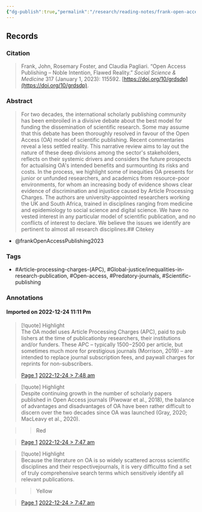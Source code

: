 ```yaml
---
{"dg-publish":true,"permalink":"/research/reading-notes/frank-open-access-publishing2023/","tags":["gardenEntry"]}
---
```



## Records

### Citation

> Frank, John, Rosemary Foster, and Claudia Pagliari. “Open Access Publishing – Noble Intention, Flawed Reality.” _Social Science & Medicine_ 317 (January 1, 2023): 115592. [https://doi.org/10/grdsdp](https://doi.org/10/grdsdp).

### Abstract

> For two decades, the international scholarly publishing community has been embroiled in a divisive debate about the best model for funding the dissemination of scientific research. Some may assume that this debate has been thoroughly resolved in favour of the Open Access (OA) model of scientific publishing. Recent commentaries reveal a less settled reality. This narrative review aims to lay out the nature of these deep divisions among the sector's stakeholders, reflects on their systemic drivers and considers the future prospects for actualising OA's intended benefits and surmounting its risks and costs. In the process, we highlight some of inequities OA presents for junior or unfunded researchers, and academics from resource-poor environments, for whom an increasing body of evidence shows clear evidence of discrimination and injustice caused by Article Processing Charges. The authors are university-appointed researchers working the UK and South Africa, trained in disciplines ranging from medicine and epidemiology to social science and digital science. We have no vested interest in any particular model of scientific publication, and no conflicts of interest to declare. We believe the issues we identify are pertinent to almost all research disciplines.## Citekey
- @frankOpenAccessPublishing2023

### Tags

- #Article-processing-charges-(APC), #Global-justice/inequalities-in-research-publication, #Open-access, #Predatory-journals, #Scientific-publishing

### Annotations



#### Imported on 2022-12-24 11:11 Pm

> [!quote] Highlight  
> The OA model uses Article Processing Charges (APC), paid to pub lishers at the time of publicationby researchers, their institutions and/or funders. These APC – typically $1500-$2500 per article, but sometimes much more for prestigious journals (Morrison, 2019) – are intended to replace journal subscription fees, and paywall charges for reprints for non-subscribers.
>
> [Page 1](zotero://open-pdf/library/items/SY74CKAR?page=1) [2022-12-24 > 7:48 am](2022-12-24#7:48%20am)

> [!quote] Highlight  
> Despite continuing growth in the number of scholarly papers published in Open Access journals (Piwowar et al., 2018), the balance of advantages and disadvantages of OA have been rather difficult to discern over the two decades since OA was launched (Gray, 2020; MacLeavy et al., 2020).

>> Red

>
> [Page 1](zotero://open-pdf/library/items/SY74CKAR?page=1) [2022-12-24 > 7:47 am](2022-12-24#7:47%20am)

> [!quote] Highlight  
> Because the literature on OA is so widely scattered across scientific disciplines and their respectivejournals, it is very difficultto find a set of truly comprehensive search terms which sensitively identify all relevant publications.

>> Yellow

>
> [Page 1](zotero://open-pdf/library/items/SY74CKAR?page=1) [2022-12-24 > 7:47 am](2022-12-24#7:47%20am)




